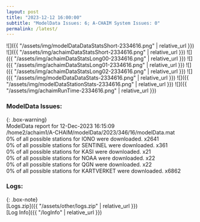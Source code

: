 ```yaml
---
layout: post
title: "2023-12-12 16:00:00"
subtitle: "ModelData Issues: 6; A-CHAIM System Issues: 0"
permalink: /latest/
---
```


![]({{ "/assets/img/modelDataDataStatsShort-2334616.png" | relative_url }})
![]({{ "/assets/img/achaimDataStatsShort-2334616.png" | relative_url }})
![]({{ "/assets/img/achaimDataStatsLong00-2334616.png" | relative_url }})
![]({{ "/assets/img/achaimDataStatsLong01-2334616.png" | relative_url }})
![]({{ "/assets/img/achaimDataStatsLong02-2334616.png" | relative_url }})
![]({{ "/assets/img/modelDataDataStats-2334616.png" | relative_url }})
![]({{ "/assets/img/modelDataStationStats-2334616.png" | relative_url }})
![]({{ "/assets/img/achaimRunTime-2334616.png" | relative_url }})


### ModelData Issues:  
  
{: .box-warning}  
 ModelData report for 12-Dec-2023 16:15:09   
 /home2/achaim1/A-CHAIM/modelData/2023/346/16/modelData.mat   
 0% of all possible stations for IONO were downloaded. x2641   
 0% of all possible stations for SENTINEL were downloaded. x361   
 0% of all possible stations for KASI were downloaded. x21   
 0% of all possible stations for NOAA were downloaded. x22   
 0% of all possible stations for QGN were downloaded. x22   
 0% of all possible stations for KARTVERKET were downloaded. x6862   
  


### Logs:  
  
{: .box-note}  
[Logs.zip]({{ "/assets/other/logs.zip" | relative_url }})  
[Log Info]({{ "/logInfo" | relative_url }})  
